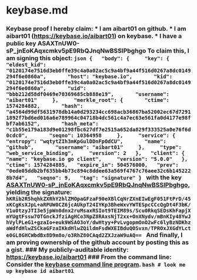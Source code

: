 # keybase.md
### Keybase proof  I hereby claim:    * I am aibart01 on github.   * I am aibart01 (https://keybase.io/aibart01) on keybase.   * I have a public key ASAXTnUW0-sP_jnEoKAqxcmkv5pE9RbQJnqNwBSSlPbghgo  To claim this, I am signing this object:  ```json {   "body": {     "key": {       "eldest_kid": "0120174e7516d3eb0ffe39c4a0a02ac5c9a4bf9a44f516d0267a8dc0149294f6e0860a",       "host": "keybase.io",       "kid": "0120174e7516d3eb0ffe39c4a0a02ac5c9a4bf9a44f516d0267a8dc0149294f6e0860a",       "uid": "bbb212d58df0469e70369685cb888e19",       "username": "aibart01"     },     "merkle_root": {       "ctime": 1574284882,       "hash": "a4564d99df5631978db14a0d293234cc698acb36867ba52002ec67d72911892f7bd6ed016a6e789964c04718b4dc561c4a7ec63e561fa0d4177e98fbf7ab6152",       "hash_meta": "c1b55e179a183d9e01298fbc627df7e2515a652da829f333525a0e76f6d0cdc0",       "seqno": 10364958     },     "service": {       "entropy": "wqtytZIh3mKpGulDDnFpOdCU",       "name": "github",       "username": "aibart01"     },     "type": "web_service_binding",     "version": 2   },   "client": {     "name": "keybase.io go client",     "version": "5.0.0"   },   "ctime": 1574284885,   "expire_in": 504576000,   "prev": "0ede05ddb2bf635bb4b73c894c8ddee63a569f4767c76aee32c6b1452228b7d4",   "seqno": 9,   "tag": "signature" } ```  with the key [ASAXTnUW0-sP_jnEoKAqxcmkv5pE9RbQJnqNwBSSlPbghgo](https://keybase.io/aibart01), yielding the signature:  ``` hKRib2R5hqhkZXRhY2hlZMOpaGFzaF90eXBlCqNrZXnEIwEgF051FtPrD/45xKCgKsXJpL+aRPUW0CZ6jcAUkpT24IYKp3BheWxvYWTESpcCCcQgDt4F3bK/Y1u0tzyJTI3e5jpWn0dnx2ruMsaxRSIot9TEIM89s/Scu0RkqSEDsKhFapjXmYUgtFssw7OTGnckJfziAgHCo3NpZ8RAxsNjT2xx+OnXNydv/mBnKIy48YwJhVylPLeG1+gzaIo+euk9WSAO3oY/dwHtyy+PvLvgopmOnO2wFc6lyBzNDKhzaWdfdHlwZSCkaGFzaIKkdHlwZQildmFsdWXEIBduQOSvxn/TPROxJXGdYLcte0GL8GHCWbdBx8D9m8o/o3RhZ80CAqd2ZXJzaW9uAQ==  ```  And finally, I am proving ownership of the github account by posting this as a gist.  ### My publicly-auditable identity:  https://keybase.io/aibart01  ### From the command line:  Consider the [keybase command line program](https://keybase.io/download).  ```bash # look me up keybase id aibart01 ```
